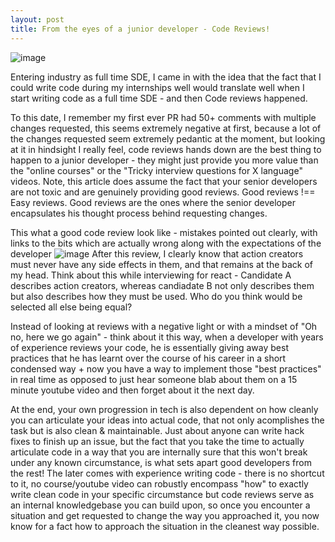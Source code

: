 ```yaml
---
layout: post
title: From the eyes of a junior developer - Code Reviews!
---
```

![image](https://user-images.githubusercontent.com/25403969/106691080-e6003480-65f8-11eb-8378-716f6728020e.png)

Entering industry as full time SDE, I came in with the idea that the fact that I could write code during my internships well would translate well when I start writing code as a full time SDE - and then Code reviews happened.

To this date, I remember my first ever PR had 50+ comments with multiple changes requested, this seems extremely negative at first, because a lot of the changes requested seem extremely pedantic at the moment, but looking at it in hindsight I really feel, code reviews hands down are the best thing to happen to a junior developer - they might just provide you more value than the "online courses" or the "Tricky interview questions for X language" videos.
Note, this article does assume the fact that your senior developers are not toxic and are genuinely providing good reviews. Good reviews !== Easy reviews. Good reviews are the ones where the senior developer encapsulates  his thought process behind requesting changes.

This what a good code review look like - mistakes pointed out clearly, with links to the bits which are actually wrong along with the expectations of the developer
![image](https://user-images.githubusercontent.com/25403969/106691589-c584aa00-65f9-11eb-8338-d82faa7c3496.png)
After this review, I clearly know that action creators must never have any side effects in them, and that remains at the back of my head. Think about this while interviewing for react - Candidate A describes action creators, whereas candiadate B not only describes them but also describes how they must be used. Who do you think would be selected all else being equal?

Instead of looking at reviews with a negative light or with a mindset of "Oh no, here we go again" - think about it this way, when a developer with years of experience reviews your code, he is essentially giving away best practices that he has learnt over the course of his career in a short condensed way + now you have a way to implement those "best practices" in real time as opposed to just hear someone blab about them on a 15 minute youtube video and then forget about it the next day.

At the end, your own progression in tech is also dependent on how cleanly you can articulate your ideas into actual code, that not only acomplishes the task but is also clean & maintainable. Just about anyone can write hack fixes to finish up an issue, but the fact that you take the time to actually articulate code in a way that you are internally sure that this won't break under any known circumstance, is what sets apart good developers from the rest! The later comes with experience writing code - there is no shortcut to it, no course/youtube video can robustly encompass "how" to exactly write clean code in your specific circumstance but code reviews serve as an internal knowledgebase you can build upon, so once you encounter a situation and get requested to change the way you approached it, you now know for a fact how to approach the situation in the cleanest way possible.
